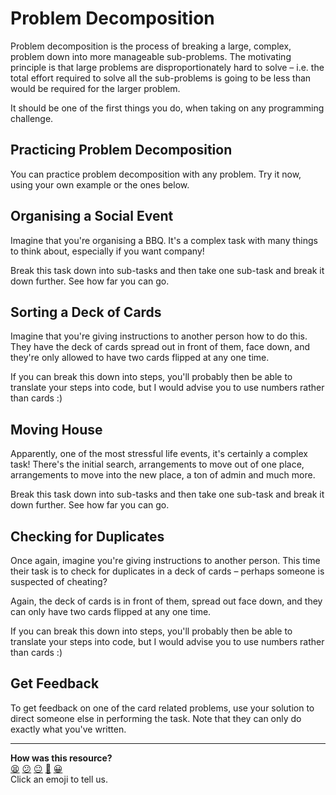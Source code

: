 # Problem Decomposition

Problem decomposition is the process of breaking a large, complex, problem down into more manageable sub-problems. The motivating principle is that large problems are disproportionately hard to solve – i.e. the total effort required to solve all the sub-problems is going to be less than would be required for the larger problem.

It should be one of the first things you do, when taking on any programming challenge.

## Practicing Problem Decomposition

You can practice problem decomposition with any problem. Try it now, using your own example or the ones below.

## Organising a Social Event

Imagine that you're organising a BBQ. It's a complex task with many things to think about, especially if you want company!

Break this task down into sub-tasks and then take one sub-task and break it down further. See how far you can go.

## Sorting a Deck of Cards

Imagine that you're giving instructions to another person how to do this. They have the deck of cards spread out in front of them, face down, and they're only allowed to have two cards flipped at any one time.

If you can break this down into steps, you'll probably then be able to translate your steps into code, but I would advise you to use numbers rather than cards :)

## Moving House

Apparently, one of the most stressful life events, it's certainly a complex task! There's the initial search, arrangements to move out of one place, arrangements to move into the new place, a ton of admin and much more.

Break this task down into sub-tasks and then take one sub-task and break it down further. See how far you can go.

## Checking for Duplicates

Once again, imagine you're giving instructions to another person. This time their task is to check for duplicates in a deck of cards – perhaps someone is suspected of cheating?

Again, the deck of cards is in front of them, spread out face down, and they can only have two cards flipped at any one time.

If you can break this down into steps, you'll probably then be able to translate your steps into code, but I would advise you to use numbers rather than cards :)

## Get Feedback

To get feedback on one of the card related problems, use your solution to direct someone else in performing the task. Note that they can only do exactly what you've written.


<!-- BEGIN GENERATED SECTION DO NOT EDIT -->

---

**How was this resource?**  
[😫](https://airtable.com/shrUJ3t7KLMqVRFKR?prefill_Repository=makersacademy%2Fruby_foundations&prefill_File=pills%2Fproblem_decomposition.md&prefill_Sentiment=😫) [😕](https://airtable.com/shrUJ3t7KLMqVRFKR?prefill_Repository=makersacademy%2Fruby_foundations&prefill_File=pills%2Fproblem_decomposition.md&prefill_Sentiment=😕) [😐](https://airtable.com/shrUJ3t7KLMqVRFKR?prefill_Repository=makersacademy%2Fruby_foundations&prefill_File=pills%2Fproblem_decomposition.md&prefill_Sentiment=😐) [🙂](https://airtable.com/shrUJ3t7KLMqVRFKR?prefill_Repository=makersacademy%2Fruby_foundations&prefill_File=pills%2Fproblem_decomposition.md&prefill_Sentiment=🙂) [😀](https://airtable.com/shrUJ3t7KLMqVRFKR?prefill_Repository=makersacademy%2Fruby_foundations&prefill_File=pills%2Fproblem_decomposition.md&prefill_Sentiment=😀)  
Click an emoji to tell us.

<!-- END GENERATED SECTION DO NOT EDIT -->

